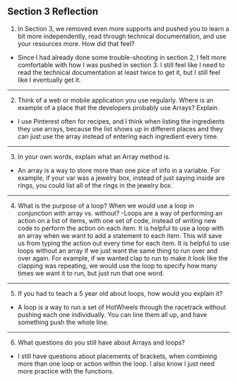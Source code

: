 ## Section 3 Reflection

1. In Section 3, we removed even more supports and pushed you to learn a bit more independently, read through technical documentation, and use your resources more. How did that feel?
- Since I had already done some trouble-shooting in section 2, I felt more comfortable with how I was pushed in section 3. I still feel like I need to read the technical documentation at least twice to get it, but I still feel like I eventually get it.

---

2. Think of a web or mobile application you use regularly. Where is an example of a place that the developers probably use Arrays? Explain.
- I use Pinterest often for recipes, and I think when listing the ingredients they use arrays, because the list shows up in different places and they can just use the array instead of entering each ingredient every time.

---

3. In your own words, explain what an Array method is.
- An array is a way to store more than one pice of info in a variable. For example, if your var was a jewelry box, instead of just saying inside are rings, you could list all of the rings in the jewelry box.

---

4. What is the purpose of a loop? When we would use a loop in conjunction with array vs. without?
-Loops are a way of performing an action on a list of items, with one set of code, instead of writing new code to perform the action on each item. It is helpful to use a loop with an array when we want to add a statement to each item. This will save us from typing the action out every time for each item. It is helpful to use loops without an array if we just want the same thing to run over and over again. For example, if we wanted clap to run to make it look like the clapping was repeating, we would use the loop to specify how many times we want it to run, but just run that one word.

---

5. If you had to teach a 5 year old about loops, how would you explain it?
- A loop is a way to run a set of HotWheels through the racetrack without pushing each one individually. You can line them all up, and have something push the whole line.

---

6. What questions do you still have about Arrays and loops?
- I still have questions about placements of brackets, when combining more than one loop or action within the loop. I also know I just need more practice with the functions. 

